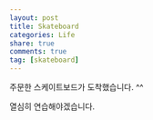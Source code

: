 ```yaml
---
layout: post
title: Skateboard
categories: Life
share: true
comments: true
tag: [skateboard]
---
```


주문한 스케이트보드가 도착했습니다. ^^

열심히 연습해야겠습니다. 